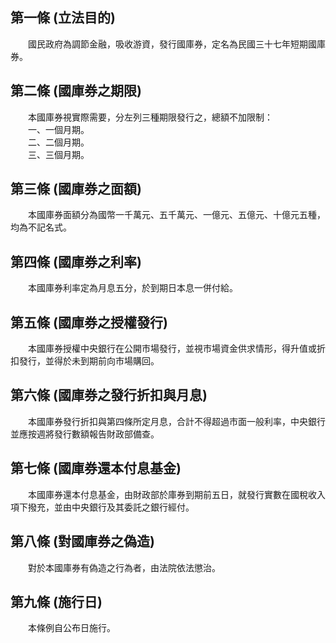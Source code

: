第一條 (立法目的)
-----------------
　　國民政府為調節金融，吸收游資，發行國庫券，定名為民國三十七年短期國庫券。  


第二條 (國庫券之期限)
---------------------
　　本國庫券視實際需要，分左列三種期限發行之，總額不加限制：  
　　一、一個月期。  
　　二、二個月期。  
　　三、三個月期。  


第三條 (國庫券之面額)
---------------------
　　本國庫券面額分為國幣一千萬元、五千萬元、一億元、五億元、十億元五種，均為不記名式。  


第四條 (國庫券之利率)
---------------------
　　本國庫券利率定為月息五分，於到期日本息一併付給。  


第五條 (國庫券之授權發行)
-------------------------
　　本國庫券授權中央銀行在公開市場發行，並視市場資金供求情形，得升值或折扣發行，並得於未到期前向市場購回。  


第六條 (國庫券之發行折扣與月息)
-------------------------------
　　本國庫券發行折扣與第四條所定月息，合計不得超過市面一般利率，中央銀行並應按週將發行數額報告財政部備查。  


第七條 (國庫券還本付息基金)
---------------------------
　　本國庫券還本付息基金，由財政部於庫券到期前五日，就發行實數在國稅收入項下撥充，並由中央銀行及其委託之銀行經付。  


第八條 (對國庫券之偽造)
-----------------------
　　對於本國庫券有偽造之行為者，由法院依法懲治。  


第九條 (施行日)
---------------
　　本條例自公布日施行。